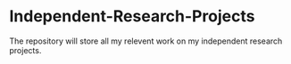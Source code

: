 # Independent-Research-Projects
The repository will store all my relevent work on my independent research projects.
